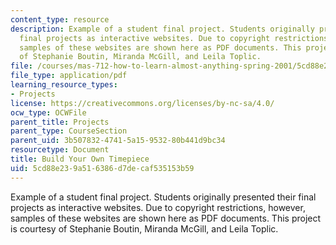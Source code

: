 ```yaml
---
content_type: resource
description: Example of a student final project. Students originally presented their
  final projects as interactive websites. Due to copyright restrictions, however,
  samples of these websites are shown here as PDF documents. This project is courtesy
  of Stephanie Boutin, Miranda McGill, and Leila Toplic.
file: /courses/mas-712-how-to-learn-almost-anything-spring-2001/5cd88e239a516386d7decaf535153b59_Build_Your_Own_Timepiece.pdf
file_type: application/pdf
learning_resource_types:
- Projects
license: https://creativecommons.org/licenses/by-nc-sa/4.0/
ocw_type: OCWFile
parent_title: Projects
parent_type: CourseSection
parent_uid: 3b507832-4741-5a15-9532-80b441d9bc34
resourcetype: Document
title: Build Your Own Timepiece
uid: 5cd88e23-9a51-6386-d7de-caf535153b59
---
```

Example of a student final project. Students originally presented their final projects as interactive websites. Due to copyright restrictions, however, samples of these websites are shown here as PDF documents. This project is courtesy of Stephanie Boutin, Miranda McGill, and Leila Toplic.